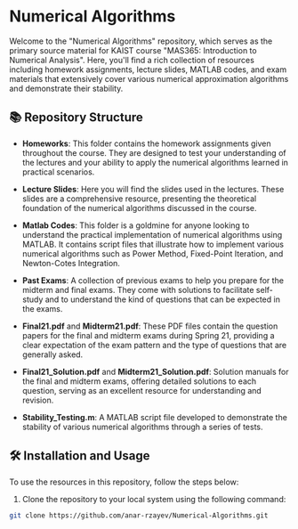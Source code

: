 # Numerical Algorithms

Welcome to the "Numerical Algorithms" repository, which serves as the primary source material for KAIST course "MAS365: Introduction to Numerical Analysis". Here, you'll find a rich collection of resources including homework assignments, lecture slides, MATLAB codes, and exam materials that extensively cover various numerical approximation algorithms and demonstrate their stability.

## 📚 Repository Structure

- **Homeworks**: This folder contains the homework assignments given throughout the course. They are designed to test your understanding of the lectures and your ability to apply the numerical algorithms learned in practical scenarios.

- **Lecture Slides**: Here you will find the slides used in the lectures. These slides are a comprehensive resource, presenting the theoretical foundation of the numerical algorithms discussed in the course.

- **Matlab Codes**: This folder is a goldmine for anyone looking to understand the practical implementation of numerical algorithms using MATLAB. It contains script files that illustrate how to implement various numerical algorithms such as Power Method, Fixed-Point Iteration, and Newton-Cotes Integration.

- **Past Exams**: A collection of previous exams to help you prepare for the midterm and final exams. They come with solutions to facilitate self-study and to understand the kind of questions that can be expected in the exams.

- **Final21.pdf** and **Midterm21.pdf**: These PDF files contain the question papers for the final and midterm exams during Spring 21, providing a clear expectation of the exam pattern and the type of questions that are generally asked.

- **Final21_Solution.pdf** and **Midterm21_Solution.pdf**: Solution manuals for the final and midterm exams, offering detailed solutions to each question, serving as an excellent resource for understanding and revision.

- **Stability_Testing.m**: A MATLAB script file developed to demonstrate the stability of various numerical algorithms through a series of tests.

## 🛠️ Installation and Usage

To use the resources in this repository, follow the steps below:

1. Clone the repository to your local system using the following command:

```sh
git clone https://github.com/anar-rzayev/Numerical-Algorithms.git
